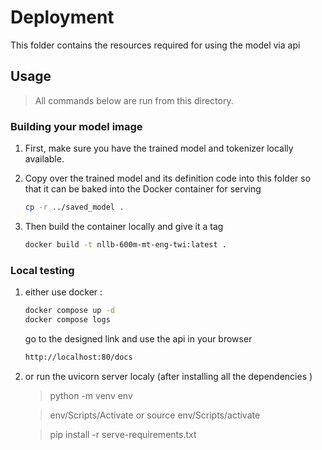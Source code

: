 # Deployment

This folder contains the resources required for using the model via api

## Usage

> All commands below are run from this directory.

### Building your model image


1. First, make sure you have the trained model and tokenizer locally available. 

1. Copy over the trained model and its definition code into this folder so that it can be baked into the Docker container for serving

    ```bash
    cp -r ../saved_model .
    ```

1. Then build the container locally and give it a tag

    ```bash
    docker build -t nllb-600m-mt-eng-twi:latest .
    ```

### Local testing

1. either use docker :

    ```bash
    docker compose up -d
    docker compose logs
    ```
    go to the designed link and use the api in your browser

    ```bash
    http://localhost:80/docs
    ```
2. or run the uvicorn server localy (after installing all the dependencies )
    > python -m venv env

    > env/Scripts/Activate  or source env/Scripts/activate

    > pip install -r serve-requirements.txt
